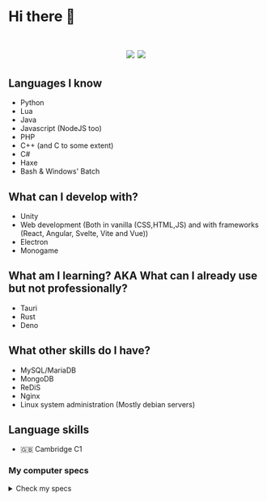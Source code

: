 # Hi there 👋
<div align="center">
  <h1 align center>
    <img src="https://github-readme-stats.vercel.app/api?username=CristianoBarone&show_icons=true&theme=vision-friendly-dark&count_private=true&hide_border=true&bg_color=00000000">
    <img src="https://github-readme-stats.vercel.app/api/top-langs/?username=CristianoBarone&layout=compact&theme=vision-friendly-dark&count_private=true&langs_count=8&hide_border=true&bg_color=00000000">
  </h1>
</div>

## Languages I know
- Python
- Lua
- Java
- Javascript (NodeJS too)
- PHP
- C++ (and C to some extent)
- C#
- Haxe
- Bash & Windows' Batch

## What can I develop with?
- Unity
- Web development (Both in vanilla (CSS,HTML,JS) and with frameworks (React, Angular, Svelte, Vite and Vue))
- Electron
- Monogame

## What am I learning? AKA What can I already use but not professionally? 
- Tauri
- Rust
- Deno

## What other skills do I have?
- MySQL/MariaDB
- MongoDB
- ReDiS
- Nginx
- Linux system administration (Mostly debian servers)

## Language skills
- 🇬🇧 Cambridge C1

### My computer specs
<details>
  <summary>Check my specs</summary>
  
:gear: **CPU**: AMD Ryzen 7 1700 8-Core @ 3.0GHz

:brain: **RAM**: 16 GB 2300MHz

:eyes: **GPU**: NVIDIA GeForce GTX 1050 (2 GB VRAM)

:floppy_disk: **Disks**:
  <details><summary>Check my disks</summary>
  
  - Samsung SSD CM87   128 GB -> Linux install   (ext4)
  - Samsung SSD 860    256 GB -> Windows install (NTFS)
  - WD HDD WD20EZRX    2   TB -> /home disk       (ext4)
  - WD HDD WD2002FAEX  2   TB -> Shared disk     (NTFS)
  
</details>

:wrench: **Operating systems**:
  - Arch Linux (Endeavour OS; Daily driver)
  - Windows 10 (For compilation & testing)

</details>
<!--
**CristianoBarone/CristianoBarone** is a ✨ _special_ ✨ repository because its `README.md` (this file) appears on your GitHub profile.

Here are some ideas to get you started:

- 🔭 I’m currently working on ...
- 🌱 I’m currently learning ...
- 👯 I’m looking to collaborate on ...
- 🤔 I’m looking for help with ...
- 💬 Ask me about ...
- 📫 How to reach me: ...
- 😄 Pronouns: ...
- ⚡ Fun fact: ...
-->
